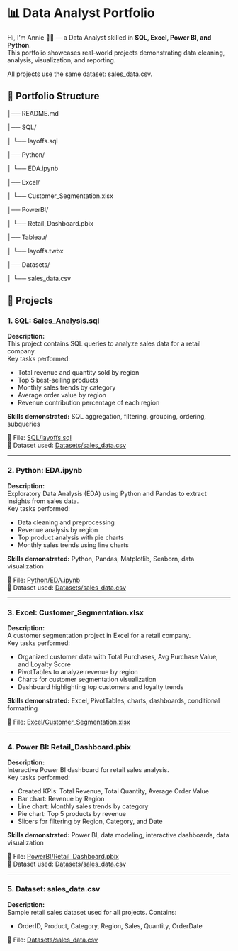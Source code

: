# 📊 Data Analyst Portfolio

Hi, I’m Annie 👋🏽 — a Data Analyst skilled in **SQL, Excel, Power BI, and Python**.  
This portfolio showcases real-world projects demonstrating data cleaning, analysis, visualization, and reporting.

All projects use the same dataset: sales_data.csv.

📂 Portfolio Structure
---

│── README.md

│── SQL/

│    └── layoffs.sql

│── Python/

│    └── EDA.ipynb

│── Excel/

│    └── Customer_Segmentation.xlsx

│── PowerBI/

│    └── Retail_Dashboard.pbix

│── Tableau/

│    └── layoffs.twbx

│── Datasets/

│    └── sales_data.csv


## 🔹 Projects

### 1. SQL: Sales_Analysis.sql
**Description:**  
This project contains SQL queries to analyze sales data for a retail company.  
Key tasks performed:  
- Total revenue and quantity sold by region  
- Top 5 best-selling products  
- Monthly sales trends by category  
- Average order value by region  
- Revenue contribution percentage of each region  

**Skills demonstrated:** SQL aggregation, filtering, grouping, ordering, subqueries  

📂 File: [SQL/layoffs.sql](SQL/layoffs.sql)  
📂 Dataset used: [Datasets/sales_data.csv](Datasets/sales_data.csv)  

---

### 2. Python: EDA.ipynb
**Description:**  
Exploratory Data Analysis (EDA) using Python and Pandas to extract insights from sales data.  
Key tasks performed:  
- Data cleaning and preprocessing  
- Revenue analysis by region  
- Top product analysis with pie charts  
- Monthly sales trends using line charts  

**Skills demonstrated:** Python, Pandas, Matplotlib, Seaborn, data visualization  

📂 File: [Python/EDA.ipynb](Python/EDA.ipynb)  
📂 Dataset used: [Datasets/sales_data.csv](Datasets/sales_data.csv)  

---

### 3. Excel: Customer_Segmentation.xlsx
**Description:**  
A customer segmentation project in Excel for a retail company.  
Key tasks performed:  
- Organized customer data with Total Purchases, Avg Purchase Value, and Loyalty Score  
- PivotTables to analyze revenue by region  
- Charts for customer segmentation visualization  
- Dashboard highlighting top customers and loyalty trends  

**Skills demonstrated:** Excel, PivotTables, charts, dashboards, conditional formatting  

📂 File: [Excel/Customer_Segmentation.xlsx](Excel/Customer_Segmentation.xlsx)  

---

### 4. Power BI: Retail_Dashboard.pbix
**Description:**  
Interactive Power BI dashboard for retail sales analysis.  
Key tasks performed:  
- Created KPIs: Total Revenue, Total Quantity, Average Order Value  
- Bar chart: Revenue by Region  
- Line chart: Monthly sales trends by category  
- Pie chart: Top 5 products by revenue  
- Slicers for filtering by Region, Category, and Date  

**Skills demonstrated:** Power BI, data modeling, interactive dashboards, data visualization  

📂 File: [PowerBI/Retail_Dashboard.pbix](PowerBI/Retail_Dashboard.pbix)  
📂 Dataset used: [Datasets/sales_data.csv](Datasets/sales_data.csv)  

---

### 5. Dataset: sales_data.csv
**Description:**  
Sample retail sales dataset used for all projects. Contains:  
- OrderID, Product, Category, Region, Sales, Quantity, OrderDate  

📂 File: [Datasets/sales_data.csv](Datasets/sales_data.csv)  
